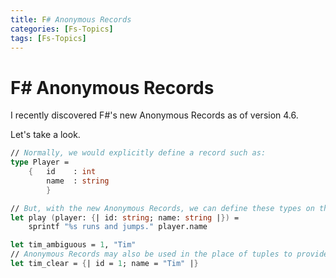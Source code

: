 ```yaml
---
title: F# Anonymous Records
categories: [Fs-Topics]
tags: [Fs-Topics]
---
```


# F# Anonymous Records

I recently discovered F#'s new Anonymous Records as of version 4.6.

Let's take a look.

```fsharp
// Normally, we would explicitly define a record such as:
type Player =
    {   id    : int
        name  : string
        }

// But, with the new Anonymous Records, we can define these types on the fly as we need them.
let play (player: {| id: string; name: string |}) = 
    sprintf "%s runs and jumps." player.name

let tim_ambiguous = 1, "Tim"
// Anonymous Records may also be used in the place of tuples to provide names to the values.
let tim_clear = {| id = 1; name = "Tim" |}
```
